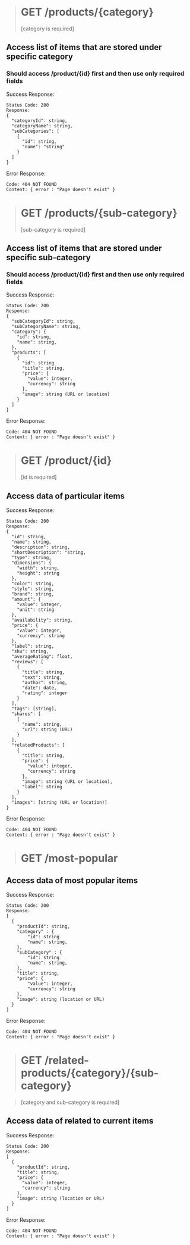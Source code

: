 ># GET /products/{category}
>[category is required]
## Access list of items that are stored under specific category
### Should access /product/{id} first and then use only required fields

Success Response:

```
Status Code: 200
Response:
{
  "categoryId": string,
  "categoryName": string,
  "subCategories": [
    {
      "id": string,
      "name": "string"
    }
  ]
}
```

Error Response:

```
Code: 404 NOT FOUND
Content: { error : "Page doesn't exist" }
```

> # GET /products/{sub-category}
>
> [sub-category is required]

## Access list of items that are stored under specific sub-category

### Should access /product/{id} first and then use only required fields

Success Response:

```
Status Code: 200
Response:
{
  "subCategoryId": string,
  "subCategoryName": string,
  "category": {
    "id": string,
    "name": string,
  },
  "products": [
    {
      "id": string
      "title": string,
      "price": {
        "value": integer,
        "currency": string
      },
      "image": string (URL or location)
    }
  ]
}
```

Error Response:

```
Code: 404 NOT FOUND
Content: { error : "Page doesn't exist" }
```

> # GET /product/{id}
>
> [id is required]

## Access data of particular items

Success Response:

```
Status Code: 200
Response:
{
  "id": string,
  "name": string,
  "description": string,
  "shortDescription": "string,
  "type": string,
  "dimensions": {
    "width": string,
    "height": string
  },
  "color": string,
  "style": string,
  "brand": string,
  "amount": {
    "value": integer,
    "unit": string
  },
  "availability": string,
  "price": {
    "value": integer,
    "currency": string
  },
  "label": string,
  "sku": string,
  "averageRating": float,
  "reviews": [
    {
      "title": string,
      "text": string,
      "author": string,
      "date": date,
      "rating": integer
    }
  ],
  "tags": [string],
  "shares": [
    {
      "name": string,
      "url": string (URL)
    }
  ],
  "relatedProducts": [
    {
      "title": string,
      "price": {
        "value": integer,
        "currency": string
      },
      "image": string (URL or location),
      "label": string
    }
  ],
  "images": [string (URL or location)]
}
```

Error Response:

```
Code: 404 NOT FOUND
Content: { error : "Page doesn't exist" }
```

> # GET /most-popular

## Access data of most popular items

Success Response:

```
Status Code: 200
Response:
[
  {
    "productId": string,
    "category" : {
        "id": string
        "name": string,
    },
    "subCategory" : {
        "id": string
        "name": string,
    },
    "title": string,
    "price": {
        "value": integer,
        "currency": string
    },
    "image": string (location or URL)
  }
]
```

Error Response:

```
Code: 404 NOT FOUND
Content: { error : "Page doesn't exist" }
```

> # GET /related-products/{category}/{sub-category}


> [category and sub-category is required]

## Access data of related to current items

Success Response:

```
Status Code: 200
Response:
[
  {
    "productId": string,
    "title": string,
    "price": {
      "value": integer,
      "currency": string
    },
    "image": string (location or URL)
  }
]
```

Error Response:

```
Code: 404 NOT FOUND
Content: { error : "Page doesn't exist" }
```
